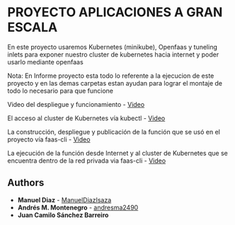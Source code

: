 # PROYECTO APLICACIONES A GRAN ESCALA
En este proyecto usaremos Kubernetes (minikube), Openfaas y tuneling inlets para exponer nuestro cluster de kubernetes hacia internet y poder usarlo mediante openfaas

Nota: En Informe proyecto esta todo lo referente a la ejecucion de este proyecto y en las demas carpetas estan ayudan para lograr el montaje de todo lo necesario para que funcione

Video del despliegue y funcionamiento - [Video](https://youtu.be/ed36SBB4MbY)

El acceso al cluster de Kubernetes vía kubectl - [Video](https://asciinema.org/a/fzp9srsv3DP6YxLt9KVNfnNK1)

La construcción, despliegue y publicación de la función que se usó en el proyecto vía faas-cli - [Video](https://asciinema.org/a/340161)

La ejecución de la función desde Internet y al cluster de Kubernetes que se encuentra dentro de la red privada via faas-cli - [Video](https://asciinema.org/a/b8GebCDTCSMBxC3w4fKjafIz3)

## Authors
* **Manuel Diaz** - [ManuelDiazIsaza](https://github.com/ManuelDiazIsaza)
* **Andrés M. Montenegro** - [andresma2490](https://github.com/andresma2490)
* **Juan Camilo Sánchez Barreiro**

